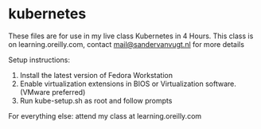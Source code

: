 # kubernetes
These files are for use in my live class Kubernetes in 4 Hours.
This class is on learning.oreilly.com, contact mail@sandervanvugt.nl for more details

Setup instructions:
1.  Install the latest version of Fedora Workstation
2.  Enable virtualization extensions in BIOS or Virtualization software. (VMware preferred)
3.  Run kube-setup.sh as root and follow prompts

For everything else: attend my class at learning.oreilly.com
